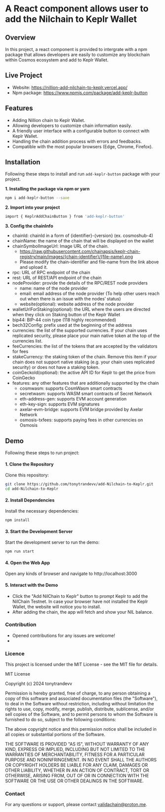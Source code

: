 # A React component allows user to add the Nilchain to Keplr Wallet


## Overview

In this project, a react component is provided to intergrate with a npm package that allows developers are easily to customize any blockchain within Cosmos ecosystem and add to Keplr Wallet.
## Live Project
- Website: https://nillion-add-nilchain-to-keplr.vercel.app/
- Npm package: https://www.npmjs.com/package/add-keplr-button
## Features
- Adding Nillion chain to Keplr Wallet.
- Allowing developers to customize chain information easily.
- A friendly user interface with a configurable button to connect with Keplr Wallet.
- Handling the chain addition process with errors and feedbacks.
- Compatible with  the most popular browsers (Edge, Chrome, Firefox).

## Installation
Following these steps to install and run `add-keplr-button` package with your project.

**1. Installing the package via **npm** or **yarn****
   ```bash
   npm i add-keplr-button --save
   ```

**2. Import into your project**
   ```bash
   import { KeplrAddChainButton } from 'add-keplr-button' 
   ```
**3. Config the chainInfo**
- chainId: chainId in a form of {identifier}-{version} (ex. cosmoshub-4)
- chainName: the name of the chain that will be displayed on the wallet
- chainSymbolImageUrl: Image URL of the chain.
  - https://raw.githubusercontent.com/chainapsis/keplr-chain-registry/main/images/{chain-identifier}/{file-name}.png
  - Please modify the chain-identifier and file-name from the link above and upload it.
- rpc: URL of RPC endpoint of the chain
- rest: URL of REST/API endpoint of the chain
- nodeProvider: provide the details of the RPC/REST node providers
  - name: name of the node provider
  - email: email address of the node provider (To help other users reach out when there is an issue with the nodes’ status)
  - website(optional): website address of the node provider
- walletUrlForStaking(optional): the URL where the users are directed when they click on Staking button of the Keplr Wallet
- bip44: BIP-44 coin type (118 highly recommended)
- bech32Config: prefix used at the beginning of the address
- currencies: the list of the supported currencies. If your chain uses replicated security, please place your main native token at the top of the currencies list.
- feeCurrencies: the list of the tokens that are accepted by the validators for fees
- stakeCurrency: the staking token of the chain. Remove this item if your chain does not support native staking (e.g. your chain uses replicated security) or does not have a staking token.
- coinGeckoId(optional): the active API ID for Keplr to get the price from CoinGecko
- features: any other features that are additionally supported by the chain
  - cosmwasm: supports CosmWasm smart contracts
  - secretwasm: supports WASM smart contracts of Secret Network
  - eth-address-gen: supports EVM account generation
  - eth-key-sign: supports EVM signatures
  - axelar-evm-bridge: supports EVM bridge provided by Axelar Network
  - osmosis-txfees: supports paying fees in other currencies on Osmosis

## Demo

Following these steps to run project:

#### 1. Clone the Repository

Clone this repository:

```bash
git clone https://github.com/tonytrandevv/add-Nilchain-to-Keplr.git
cd add-Nilchain-to-Keplr
```

#### 2. Install Dependencies

Install the necessary dependencies:

```bash
npm install
```

#### 3. Start the Development Server

Start the development server to run the demo:

```bash
npm run start
```

#### 4. Open the Web App
Open any kinds of browser and navigate to http://localhost:3000

#### 5. Interact with the Demo
- Click the "Add NilChain to Keplr" button to prompt Keplr to add the NilChain Testnet. In case your browser have not installed the Keplr Wallet, the website will notice you to install.
- After adding the chain, the app will fetch and show your NIL balance.


### Contribution
- Opened contributions for any issues are welcome!
- 
### Licence
This project is licensed under the MIT License - see the MIT file for details.

MIT License

Copyright (c) 2024 tonytrandevv

Permission is hereby granted, free of charge, to any person obtaining a copy of this software and associated documentation files (the "Software"), to deal in the Software without restriction, including without limitation the rights to use, copy, modify, merge, publish, distribute, sublicense, and/or sell copies of the Software, and to permit persons to whom the Software is furnished to do so, subject to the following conditions:

The above copyright notice and this permission notice shall be included in all copies or substantial portions of the Software.

THE SOFTWARE IS PROVIDED "AS IS", WITHOUT WARRANTY OF ANY KIND, EXPRESS OR IMPLIED, INCLUDING BUT NOT LIMITED TO THE WARRANTIES OF MERCHANTABILITY, FITNESS FOR A PARTICULAR PURPOSE AND NONINFRINGEMENT. IN NO EVENT SHALL THE AUTHORS OR COPYRIGHT HOLDERS BE LIABLE FOR ANY CLAIM, DAMAGES OR OTHER LIABILITY, WHETHER IN AN ACTION OF CONTRACT, TORT OR OTHERWISE, ARISING FROM, OUT OF OR IN CONNECTION WITH THE SOFTWARE OR THE USE OR OTHER DEALINGS IN THE SOFTWARE.

### Contact
For any questions or support, please contact validachain@proton.me.
